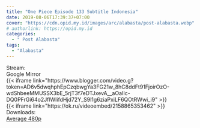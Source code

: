 ```yaml
---
title: "One Piece Episode 133 Subtitle Indonesia"
date: 2019-08-06T17:39:37+07:00
cover: "https://cdn.opid.my.id/images/arc/alabasta/post-alabasta.webp" # Optional, cover
# authorlink: https://opid.my.id
categories:
  - " Post Alabasta"
tags:
  - "Alabasta"
---
```

<div class="ui menu violet borderless inverted">
  <div class="header item active">
        Stream:
    </div>
  <a class="active item" data-tab="google">
    <i class="google drive icon"></i> Google
  </a>
  <a class="item nounderline" data-tab="mirror">
    <i class="odnoklassniki icon"></i> Mirror
  </a>
</div>
<div class="ui bottom attached tab segment active" style="border:0 !important;" data-tab="google">
  {{< iframe link="https://www.blogger.com/video.g?token=AD6v5dwqhphEpCzqbwgYa3FG21w_8hC8ddFt91FjoirOzO-wdShbeeMMUSSX3bE_5rjT3f7eDTJxevA__aOaIIc-DQ0PFrGi64o2JflWIifdHjd72Y_S9l1g6ziaPxiLF6QOtRWwi_i9" >}}
</div>
<div class="ui bottom attached tab segment" style="border:0 !important;" data-tab="mirror">
  {{< iframe link="https://ok.ru/videoembed/2158865353462" >}}
</div>
<div class="ui menu violet borderless inverted">
  <div class="header item active">
        Downloads:
    </div>
  <a class="item nounderline" href="https://ouo.io/8aDnnF" target="_blank" rel="dofollow"><i class="google drive icon"></i>
    Average 480p</a>
</div>